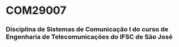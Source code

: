 # COM29007

### Disciplina de Sistemas de Comunicação I do curso de Engenharia de Telecomunicações do IFSC de São José
